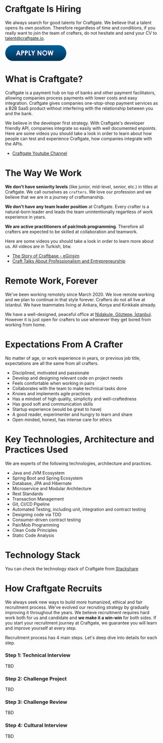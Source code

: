 # Craftgate Is Hiring

We always search for good talents for Craftgate. We believe that a talent opens its own position. Therefore regardless of time and conditions, if you really want to join the team of crafters, do not hesitate and send your CV to [talent@craftgate.io](mailto:talent@craftgate.io).

[![Apply Now](images/apply-now.png)](mailto:talent@craftgate.io)

# What is Craftgate?

Craftgate is a payment hub on top of banks and other payment facilitators, allowing companies process payments with lower costs and easy integration. Craftgate gives companies one-stop-shop payment services as a B2B SaaS product without interfering with the relationship between you and the bank. 

We believe in the developer first strategy. With Craftgate's developer friendly API, companies integrate so easily with well documented enpoints. Here are some videos you should take a look in order to learn about how people can test and experience Craftgate, how companies integrate with the APIs.
* [Craftgate Youtube Channel](https://www.youtube.com/channel/UCFKC5OeRhqumyXBMtJHcxJQ)

# The Way We Work

**We don't have seniority levels** (like junior, mid-level, senior, etc.) in titles at Craftgate. We call ourselves as `crafters`. We love our profession and we believe that we are in a journey of craftsmanship. 

**We don't have any team leader position** at Craftgate. Every crafter is a natural-born leader and leads the team unintentionally regartless of work experience in years. 

**We are active practitioners of pair/mob programming**. Therefore all crafters are expected to be skilled at collaboration and teamwork. 

Here are some videos you should take a look in order to learn more about us. All videos are in Turkish, btw.
* [The Story of Craftbase - eGirişim](https://www.youtube.com/watch?v=jXvuTSZ87rQ)
* [Craft Talks About Professionalism and Entrepreneurship](https://www.youtube.com/watch?v=pNlycwlsJAU&list=PLbC9BftmN4uI9aK_m4MpVGOGSrUl_xNR8)

# Remote Work, Forever

We've been working remotely since March 2020. We love remote working and we plan to continue in that style forever. Crafters do not all live at Istanbul. We have teammates living at Ankara, Konya and Kırıkkale already.

We have a well-designed, peaceful office at [Nidakule, Göztepe, İstanbul](https://goo.gl/maps/dZExPrREB9pDtbWPA). However it is just open for crafters to use whenever they get bored from working from home.

# Expectations From A Crafter

No matter of age, or work experience in years, or previous job title, expectations are all the same from all crafters.

* Disciplined, motivated and passionate
* Develop and designing relevant code on project needs
* Feels comfortable when working in pairs 
* Collaborates with the team to make technical tasks done
* Knows and implements agile practices
* Has a mindset of high quality, simplicity and well-craftedness
* Has good soft and communication skills
* Startup experience (would be great to have)
* A good reader, experimenter and hungry to learn and share
* Open minded, honest, has intense care for ethics

# Key Technologies, Architecture and Practices Used

We are experts of the following technologies, architecture and practices. 

* Java and JVM Ecosystem
* Spring Boot and Spring Ecosystem
* Database, JPA and Hibernate
* Microservice and Modular Architecture
* Rest Standards
* Transaction Management
* Git, CI/CD Pipeline
* Automated Testing, including unit, integration and contract testing
* Designing code via TDD
* Consumer-driven contract testing
* Pair/Mob Programming
* Clean Code Principles
* Static Code Analysis

# Technology Stack

You can check the technology stack of Craftgate from [Stackshare](https://stackshare.io/craftgate/craftgate)

# How Craftgate Recruits

We always seek new ways to build more humanized, ethical and fair recruitment process. We've evolved our recruting strategy by gradually improving it throughout the years. We believe recruitment requires hard work both for us and candidate and **we make it a win-win** for both sides. If you start your recruitment journey at Craftgate, we guarantee you will learn and improve yourself at every step. 

Recruitment process has 4 main steps. Let's deep dive into details for each step.

### Step 1: Technical Interview
TBD

### Step 2: Challenge Project
TBD

### Step 3: Challenge Review
TBD

### Step 4: Cultural Interview
TBD
